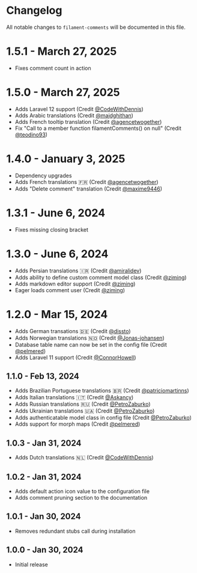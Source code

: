 # Changelog

All notable changes to `filament-comments` will be documented in this file.

# 1.5.1 - March 27, 2025

- Fixes comment count in action

# 1.5.0 - March 27, 2025

- Adds Laravel 12 support (Credit [@CodeWithDennis](https://github.com/CodeWithDennis))
- Adds Arabic translations (Credit [@majdghithan](https://github.com/majdghithan))
- Adds French tooltip translation (Credit [@agencetwogether](https://github.com/agencetwogether))
- Fix "Call to a member function filamentComments() on null" (Credit [@teodino93](https://github.com/teodino93))

# 1.4.0 - January 3, 2025

- Dependency upgrades
- Adds French translations 🇫🇷 (Credit [@agencetwogether](https://github.com/agencetwogether))
- Adds "Delete comment" translation (Credit [@maxime9446](https://github.com/maxime9446))

# 1.3.1 - June 6, 2024

- Fixes missing closing bracket

# 1.3.0 - June 6, 2024

- Adds Persian translations 🇮🇷 (Credit [@amiralidev](https://github.com/amiralidev))
- Adds ability to define custom comment model class (Credit [@ziming](https://github.com/ziming))
- Adds markdown editor support (Credit [@ziming](https://github.com/ziming))
- Eager loads comment user (Credit [@ziming](https://github.com/ziming))

# 1.2.0 - Mar 15, 2024

- Adds German transations 🇩🇪 (Credit [@dissto](https://github.com/dissto))
- Adds Norwegian translations 🇳🇴 (Credit [@Jonas-johansen](https://github.com/Jonas-johansen))
- Database table name can now be set in the config file (Credit [@pelmered](https://github.com/pelmered))
- Adds Laravel 11 support (Credit [@ConnorHowell](https://github.com/ConnorHowell))

## 1.1.0 - Feb 13, 2024

- Adds Brazilian Portuguese translations 🇧🇷 (Credit [@patriciomartinns](https://github.com/patriciomartinns))
- Adds Italian translations 🇮🇹 (Credit [@Askancy](https://github.com/Askancy))
- Adds Russian translations 🇷🇺 (Credit [@PetroZaburko](https://github.com/PetroZaburko))
- Adds Ukrainian translations 🇺🇦 (Credit [@PetroZaburko](https://github.com/PetroZaburko))
- Adds authenticatable model class in config file (Credit [@PetroZaburko](https://github.com/PetroZaburko))
- Adds support for morph maps (Credit [@pelmered](https://github.com/pelmered))

## 1.0.3 - Jan 31, 2024

- Adds Dutch translations 🇳🇱 (Credit [@CodeWithDennis](https://github.com/CodeWithDennis))

## 1.0.2 - Jan 31, 2024

- Adds default action icon value to the configuration file
- Adds comment pruning section to the documentation

## 1.0.1 - Jan 30, 2024

- Removes redundant stubs call during installation

## 1.0.0 - Jan 30, 2024

- Initial release
